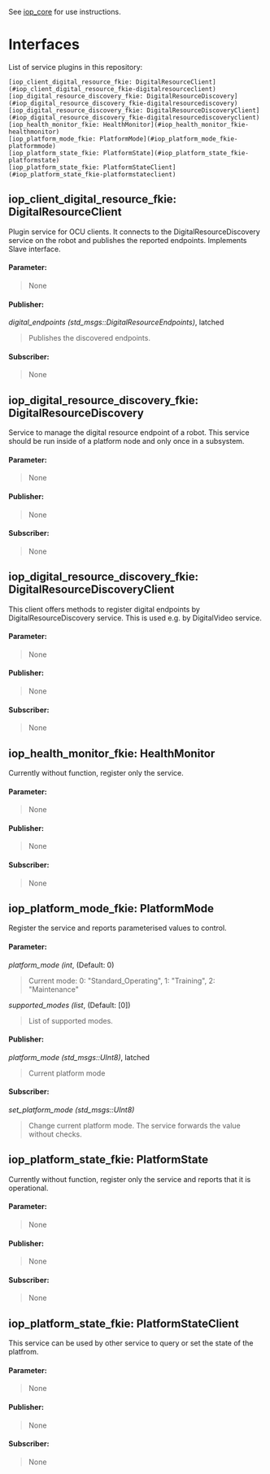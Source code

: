 See [iop_core](https://github.com/fkie/iop_core/blob/master/README.md) for use instructions.

# Interfaces

List of service plugins in this repository:
```
[iop_client_digital_resource_fkie: DigitalResourceClient](#iop_client_digital_resource_fkie-digitalresourceclient)  
[iop_digital_resource_discovery_fkie: DigitalResourceDiscovery](#iop_digital_resource_discovery_fkie-digitalresourcediscovery)  
[iop_digital_resource_discovery_fkie: DigitalResourceDiscoveryClient](#iop_digital_resource_discovery_fkie-digitalresourcediscoveryclient)  
[iop_health_monitor_fkie: HealthMonitor](#iop_health_monitor_fkie-healthmonitor)  
[iop_platform_mode_fkie: PlatformMode](#iop_platform_mode_fkie-platformmode)  
[iop_platform_state_fkie: PlatformState](#iop_platform_state_fkie-platformstate)  
[iop_platform_state_fkie: PlatformStateClient](#iop_platform_state_fkie-platformstateclient)  
```

## iop_client_digital_resource_fkie: DigitalResourceClient

Plugin service for OCU clients. It connects to the DigitalResourceDiscovery service on the robot and publishes the reported endpoints. Implements Slave interface.

#### Parameter:

> None

#### Publisher:

_digital_endpoints (std_msgs::DigitalResourceEndpoints)_, latched

> Publishes the discovered endpoints.

#### Subscriber:

> None


## iop_digital_resource_discovery_fkie: DigitalResourceDiscovery

Service to manage the digital resource endpoint of a robot. This service should be run inside of a platform node and only once in a subsystem.

#### Parameter:

> None

#### Publisher:

> None

#### Subscriber:

> None


## iop_digital_resource_discovery_fkie: DigitalResourceDiscoveryClient

This client offers methods to register digital endpoints by DigitalResourceDiscovery service. This is used e.g. by DigitalVideo service.

#### Parameter:

> None

#### Publisher:

> None

#### Subscriber:

> None


## iop_health_monitor_fkie: HealthMonitor

Currently without function, register only the service.

#### Parameter:

> None

#### Publisher:

> None

#### Subscriber:

> None


## iop_platform_mode_fkie: PlatformMode

Register the service and reports parameterised values to control.

#### Parameter:

_platform_mode (int_, (Default: 0)

> Current mode: 0: "Standard_Operating", 1: "Training", 2: "Maintenance"

_supported_modes (list_, (Default: [0])

> List of supported modes.

#### Publisher:

_platform_mode (std_msgs::UInt8)_, latched

> Current platform mode

#### Subscriber:

_set_platform_mode (std_msgs::UInt8)_

> Change current platform mode. The service forwards the value without checks.


## iop_platform_state_fkie: PlatformState

Currently without function, register only the service and reports that it is operational.

#### Parameter:

> None

#### Publisher:

> None

#### Subscriber:

> None


## iop_platform_state_fkie: PlatformStateClient

This service can be used by other service to query or set the state of the platfrom.

#### Parameter:

> None

#### Publisher:

> None

#### Subscriber:

> None



